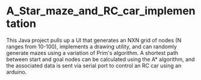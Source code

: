 A_Star_maze_and_RC_car_implementation
=====================================

This Java project pulls up a UI that generates an NXN grid of nodes (N ranges from 10-100), implements a drawing utility, and can randomly generate mazes using a variation of Prim's algorithm.  A shortest path between start and goal nodes can be calculated using the A* algorithm, and the associated data is sent via serial port to control an RC car using an arduino.
